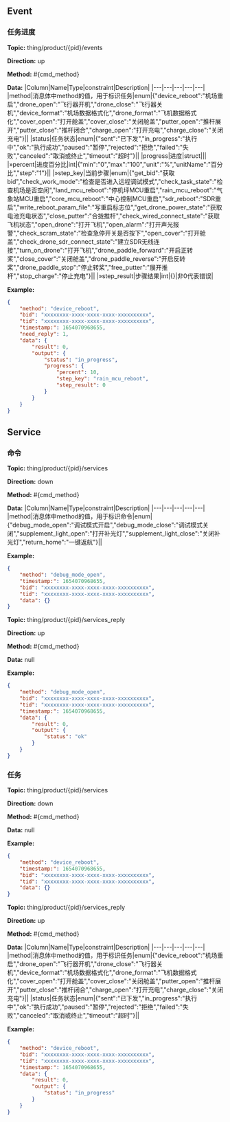 




 ## Event 

### 任务进度
**Topic:** thing/product/{pid}/events

**Direction:** up

**Method:** #{cmd_method}

**Data:** 
|Column|Name|Type|constraint|Description|
|---|---|---|---|---|
 |method|消息体中method的值，用于标识任务|enum|{&#34;device_reboot&#34;:&#34;机场重启&#34;,&#34;drone_open&#34;:&#34;飞行器开机&#34;,&#34;drone_close&#34;:&#34;飞行器关机&#34;,&#34;device_format&#34;:&#34;机场数据格式化&#34;,&#34;drone_format&#34;:&#34;飞机数据格式化&#34;,&#34;cover_open&#34;:&#34;打开舱盖&#34;,&#34;cover_close&#34;:&#34;关闭舱盖&#34;,&#34;putter_open&#34;:&#34;推杆展开&#34;,&#34;putter_close&#34;:&#34;推杆闭合&#34;,&#34;charge_open&#34;:&#34;打开充电&#34;,&#34;charge_close&#34;:&#34;关闭充电&#34;}||
 |status|任务状态|enum|{&#34;sent&#34;:&#34;已下发&#34;,&#34;in_progress&#34;:&#34;执行中&#34;,&#34;ok&#34;:&#34;执行成功&#34;,&#34;paused&#34;:&#34;暂停&#34;,&#34;rejected&#34;:&#34;拒绝&#34;,&#34;failed&#34;:&#34;失败&#34;,&#34;canceled&#34;:&#34;取消或终止&#34;,&#34;timeout&#34;:&#34;超时&#34;}||
|progress|进度|struct||| 
|»percent|进度百分比|int|{&#34;min&#34;:&#34;0&#34;,&#34;max&#34;:&#34;100&#34;,&#34;unit&#34;:&#34;%&#34;,&#34;unitName&#34;:&#34;百分比&#34;,&#34;step&#34;:&#34;1&#34;}|| 
|»step_key|当前步骤|enum|{&#34;get_bid&#34;:&#34;获取bid&#34;,&#34;check_work_mode&#34;:&#34;检查是否进入远程调试模式&#34;,&#34;check_task_state&#34;:&#34;检查机场是否空闲&#34;,&#34;land_mcu_reboot&#34;:&#34;停机坪MCU重启&#34;,&#34;rain_mcu_reboot&#34;:&#34;气象站MCU重启&#34;,&#34;core_mcu_reboot&#34;:&#34;中心控制MCU重启&#34;,&#34;sdr_reboot&#34;:&#34;SDR重启&#34;,&#34;write_reboot_param_file&#34;:&#34;写重启标志位&#34;,&#34;get_drone_power_state&#34;:&#34;获取电池充电状态&#34;,&#34;close_putter&#34;:&#34;合拢推杆&#34;,&#34;check_wired_connect_state&#34;:&#34;获取飞机状态&#34;,&#34;open_drone&#34;:&#34;打开飞机&#34;,&#34;open_alarm&#34;:&#34;打开声光报警&#34;,&#34;check_scram_state&#34;:&#34;检查急停开关是否按下&#34;,&#34;open_cover&#34;:&#34;打开舱盖&#34;,&#34;check_drone_sdr_connect_state&#34;:&#34;建立SDR无线连接&#34;,&#34;turn_on_drone&#34;:&#34;打开飞机&#34;,&#34;drone_paddle_forward&#34;:&#34;开启正转桨&#34;,&#34;close_cover&#34;:&#34;关闭舱盖&#34;,&#34;drone_paddle_reverse&#34;:&#34;开启反转桨&#34;,&#34;drone_paddle_stop&#34;:&#34;停止转桨&#34;,&#34;free_putter&#34;:&#34;展开推杆&#34;,&#34;stop_charge&#34;:&#34;停止充电&#34;}|| 
|»step_result|步骤结果|int|{}|非0代表错误| 

 
 
**Example:** 
```json
{
	"method": "device_reboot",
	"bid": "xxxxxxxx-xxxx-xxxx-xxxx-xxxxxxxxxx",
	"tid": "xxxxxxxx-xxxx-xxxx-xxxx-xxxxxxxxxx",
	"timestamp:": 1654070968655,
	"need_reply": 1,
	"data": {
		"result": 0,
		"output": {
			"status": "in_progress",
			"progress": {
				"percent": 10,
				"step_key": "rain_mcu_reboot",
				"step_result": 0
			}
		}
	}
}
```



 



 ## Service 

### 命令
**Topic:** thing/product/{pid}/services

**Direction:** down

**Method:** #{cmd_method}

**Data:**
|Column|Name|Type|constraint|Description|
|---|---|---|---|---|
 |method|消息体中method的值，用于标识命令|enum|{&#34;debug_mode_open&#34;:&#34;调试模式开启&#34;,&#34;debug_mode_close&#34;:&#34;调试模式关闭&#34;,&#34;supplement_light_open&#34;:&#34;打开补光灯&#34;,&#34;supplement_light_close&#34;:&#34;关闭补光灯&#34;,&#34;return_home&#34;:&#34;一键返航&#34;}||

 
 
**Example:** 
```json
{
	"method": "debug_mode_open",
	"timestamp:": 1654070968655,
	"bid": "xxxxxxxx-xxxx-xxxx-xxxx-xxxxxxxxxx",
	"tid": "xxxxxxxx-xxxx-xxxx-xxxx-xxxxxxxxxx",
	"data": {}
}
```



**Topic:** thing/product/{pid}/services_reply

**Direction:** up

**Method:** #{cmd_method}

**Data:** null 
 
**Example:** 
```json
{
	"method": "debug_mode_open",
	"bid": "xxxxxxxx-xxxx-xxxx-xxxx-xxxxxxxxxx",
	"tid": "xxxxxxxx-xxxx-xxxx-xxxx-xxxxxxxxxx",
	"timestamp:": 1654070968655,
	"data": {
		"result": 0,
		"output": {
			"status": "ok"
		}
	}
}
```


### 任务
**Topic:** thing/product/{pid}/services

**Direction:** down

**Method:** #{cmd_method}

**Data:** null 
 
**Example:** 
```json
{
	"method": "device_reboot",
	"timestamp:": 1654070968655,
	"bid": "xxxxxxxx-xxxx-xxxx-xxxx-xxxxxxxxxx",
	"tid": "xxxxxxxx-xxxx-xxxx-xxxx-xxxxxxxxxx",
	"data": {}
}
```



**Topic:** thing/product/{pid}/services_reply

**Direction:** up

**Method:** #{cmd_method}

**Data:**
|Column|Name|Type|constraint|Description|
|---|---|---|---|---|
 |method|消息体中method的值，用于标识任务|enum|{&#34;device_reboot&#34;:&#34;机场重启&#34;,&#34;drone_open&#34;:&#34;飞行器开机&#34;,&#34;drone_close&#34;:&#34;飞行器关机&#34;,&#34;device_format&#34;:&#34;机场数据格式化&#34;,&#34;drone_format&#34;:&#34;飞机数据格式化&#34;,&#34;cover_open&#34;:&#34;打开舱盖&#34;,&#34;cover_close&#34;:&#34;关闭舱盖&#34;,&#34;putter_open&#34;:&#34;推杆展开&#34;,&#34;putter_close&#34;:&#34;推杆闭合&#34;,&#34;charge_open&#34;:&#34;打开充电&#34;,&#34;charge_close&#34;:&#34;关闭充电&#34;}||
 |status|任务状态|enum|{&#34;sent&#34;:&#34;已下发&#34;,&#34;in_progress&#34;:&#34;执行中&#34;,&#34;ok&#34;:&#34;执行成功&#34;,&#34;paused&#34;:&#34;暂停&#34;,&#34;rejected&#34;:&#34;拒绝&#34;,&#34;failed&#34;:&#34;失败&#34;,&#34;canceled&#34;:&#34;取消或终止&#34;,&#34;timeout&#34;:&#34;超时&#34;}||

 
 
**Example:** 
```json
{
	"method": "device_reboot",
	"bid": "xxxxxxxx-xxxx-xxxx-xxxx-xxxxxxxxxx",
	"tid": "xxxxxxxx-xxxx-xxxx-xxxx-xxxxxxxxxx",
	"timestamp:": 1654070968655,
	"data": {
		"result": 0,
		"output": {
			"status": "in_progress"
		}
	}
}
```




